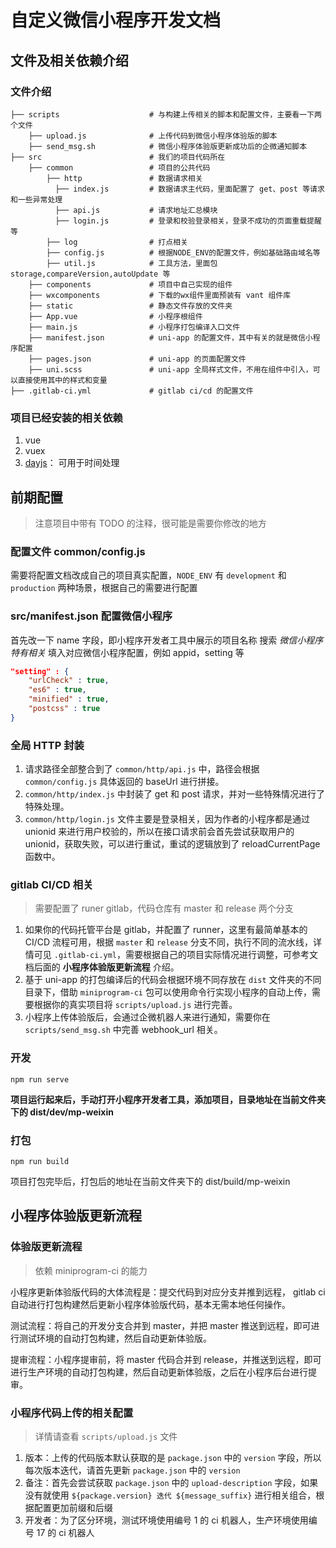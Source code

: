 # 自定义微信小程序开发文档

## 文件及相关依赖介绍

### 文件介绍

```
├── scripts                    # 与构建上传相关的脚本和配置文件，主要看一下两个文件
    ├── upload.js              # 上传代码到微信小程序体验版的脚本
    ├── send_msg.sh            # 微信小程序体验版更新成功后的企微通知脚本
├── src                        # 我们的项目代码所在
    ├── common                 # 项目的公共代码
        ├── http               # 数据请求相关
          ├── index.js         # 数据请求主代码，里面配置了 get、post 等请求和一些异常处理
          ├── api.js           # 请求地址汇总模块
          ├── login.js         # 登录和校验登录相关，登录不成功的页面重载提醒等
        ├── log                # 打点相关
        ├── config.js          # 根据NODE_ENV的配置文件，例如基础路由域名等
        ├── util.js            # 工具方法，里面包storage,compareVersion,autoUpdate 等
    ├── components             # 项目中自己实现的组件
    ├── wxcomponents           # 下载的wx组件里面预装有 vant 组件库
    ├── static                 # 静态文件存放的文件夹
    ├── App.vue                # 小程序根组件
    ├── main.js                # 小程序打包编译入口文件
    ├── manifest.json          # uni-app 的配置文件，其中有关的就是微信小程序配置
    ├── pages.json             # uni-app 的页面配置文件
    ├── uni.scss               # uni-app 全局样式文件，不用在组件中引入，可以直接使用其中的样式和变量
├── .gitlab-ci.yml             # gitlab ci/cd 的配置文件
```

### 项目已经安装的相关依赖

1. vue
2. vuex
3. [dayjs](https://dayjs.gitee.io/zh-CN/)： 可用于时间处理

## 前期配置

> 注意项目中带有 TODO 的注释，很可能是需要你修改的地方

### 配置文件 common/config.js

需要将配置文档改成自己的项目真实配置，`NODE_ENV` 有 `development` 和 `production` 两种场景，根据自己的需要进行配置

### src/manifest.json 配置微信小程序

首先改一下 name 字段，即小程序开发者工具中展示的项目名称
搜索 _微信小程序特有相关_ 填入对应微信小程序配置，例如 appid，setting 等

```json
"setting" : {
    "urlCheck" : true,
    "es6" : true,
    "minified" : true,
    "postcss" : true
}
```

### 全局 HTTP 封装

1. 请求路径全部整合到了 `common/http/api.js` 中，路径会根据 `common/config.js` 具体返回的 baseUrl 进行拼接。
2. `common/http/index.js` 中封装了 get 和 post 请求，并对一些特殊情况进行了特殊处理。
3. `common/http/login.js` 文件主要是登录相关，因为作者的小程序都是通过 unionid 来进行用户校验的，所以在接口请求前会首先尝试获取用户的 unionid，获取失败，可以进行重试，重试的逻辑放到了 reloadCurrentPage 函数中。

### gitlab CI/CD 相关

> 需要配置了 runer gitlab，代码仓库有 master 和 release 两个分支

1. 如果你的代码托管平台是 gitlab，并配置了 runner，这里有最简单基本的 CI/CD 流程可用，根据 `master` 和 `release` 分支不同，执行不同的流水线，详情可见 `.gitlab-ci.yml`，需要根据自己的项目实际情况进行调整，可参考文档后面的 **小程序体验版更新流程** 介绍。
2. 基于 uni-app 的打包编译后的代码会根据环境不同存放在 `dist` 文件夹的不同目录下，借助 `miniprogram-ci` 包可以使用命令行实现小程序的自动上传，需要根据你的真实项目将 `scripts/upload.js` 进行完善。
3. 小程序上传体验版后，会通过企微机器人来进行通知，需要你在 `scripts/send_msg.sh` 中完善 webhook_url 相关。

### 开发

```
npm run serve
```

**项目运行起来后，手动打开小程序开发者工具，添加项目，目录地址在当前文件夹下的 dist/dev/mp-weixin**

### 打包

```
npm run build
```

项目打包完毕后，打包后的地址在当前文件夹下的 dist/build/mp-weixin

## 小程序体验版更新流程

### 体验版更新流程

> 依赖 miniprogram-ci 的能力

小程序更新体验版代码的大体流程是：提交代码到对应分支并推到远程， gitlab ci 自动进行打包构建然后更新小程序体验版代码，基本无需本地任何操作。

测试流程：将自己的开发分支合并到 master，并把 master 推送到远程，即可进行测试环境的自动打包构建，然后自动更新体验版。

提审流程：小程序提审前，将 master 代码合并到 release，并推送到远程，即可进行生产环境的自动打包构建，然后自动更新体验版，之后在小程序后台进行提审。

### 小程序代码上传的相关配置

> 详情请查看 `scripts/upload.js` 文件

1. 版本：上传的代码版本默认获取的是 `package.json` 中的 `version` 字段，所以每次版本迭代，请首先更新 `package.json` 中的 `version`
2. 备注：首先会尝试获取 `package.json` 中的 `upload-description` 字段，如果没有就使用 `${package.version} 迭代 ${message_suffix}` 进行相关组合，根据配置更加前缀和后缀
3. 开发者：为了区分环境，测试环境使用编号 1 的 ci 机器人，生产环境使用编号 17 的 ci 机器人
